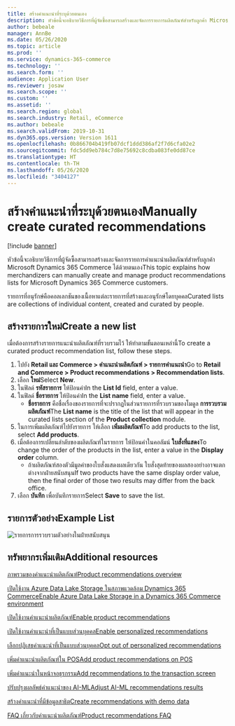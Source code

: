 ```yaml
---
title: สร้างคำแนะนำที่ระบุด้วยตนเอง
description: หัวข้อนี้จะอธิบายวิธีการที่ผู้จัดซื้อสามารถสร้างและจัดการรายการผลิตภัณฑ์สำหรับลูกค้า Microsoft Dynamics 365 Commerce ได้ด้วยตนเอง
author: bebeale
manager: AnnBe
ms.date: 05/26/2020
ms.topic: article
ms.prod: ''
ms.service: dynamics-365-commerce
ms.technology: ''
ms.search.form: ''
audience: Application User
ms.reviewer: josaw
ms.search.scope: ''
ms.custom: ''
ms.assetid: ''
ms.search.region: global
ms.search.industry: Retail, eCommerce
ms.author: bebeale
ms.search.validFrom: 2019-10-31
ms.dyn365.ops.version: Version 1611
ms.openlocfilehash: 0b866704b419fb07dcf1ddd386af2f7d6cfa02e2
ms.sourcegitcommit: fdc5dd9eb784c7d8e75692c8cdba083fe0dd87ce
ms.translationtype: HT
ms.contentlocale: th-TH
ms.lasthandoff: 05/26/2020
ms.locfileid: "3404127"
---
```

# <a name="manually-create-curated-recommendations"></a><span data-ttu-id="eacab-103">สร้างคำแนะนำที่ระบุด้วยตนเอง</span><span class="sxs-lookup"><span data-stu-id="eacab-103">Manually create curated recommendations</span></span>

[!include [banner](includes/banner.md)]

<span data-ttu-id="eacab-104">หัวข้อนี้จะอธิบายวิธีการที่ผู้จัดซื้อสามารถสร้างและจัดการรายการคำแนะนำผลิตภัณฑ์สำหรับลูกค้า Microsoft Dynamics 365 Commerce ได้ด้วยตนเอง</span><span class="sxs-lookup"><span data-stu-id="eacab-104">This topic explains how merchandizers can manually create and manage product recommendations lists for Microsoft Dynamics 365 Commerce customers.</span></span>

<span data-ttu-id="eacab-105">รายการที่อนุรักษ์คือคอลเลกชันของเนื้อหาแต่ละรายการที่สร้างและอนุรักษ์โดยบุคคล</span><span class="sxs-lookup"><span data-stu-id="eacab-105">Curated lists are collections of individual content, created and curated by people.</span></span>  

## <a name="create-a-new-list"></a><span data-ttu-id="eacab-106">สร้างรายการใหม่</span><span class="sxs-lookup"><span data-stu-id="eacab-106">Create a new list</span></span>

<span data-ttu-id="eacab-107">เมื่อต้องการสร้างรายการแนะนำผลิตภัณฑ์ที่รวบรวมไว้ ให้ทำตามขั้นตอนเหล่านี้</span><span class="sxs-lookup"><span data-stu-id="eacab-107">To create a curated product recommendation list, follow these steps.</span></span>

1. <span data-ttu-id="eacab-108">ไปยัง **Retail และ Commerce &gt; คำแนะนำผลิตภัณฑ์ &gt; รายการคำแนะนำ**</span><span class="sxs-lookup"><span data-stu-id="eacab-108">Go to **Retail and Commerce &gt; Product recommendations &gt; Recommendation lists**.</span></span>
1. <span data-ttu-id="eacab-109">เลือก **ใหม่**</span><span class="sxs-lookup"><span data-stu-id="eacab-109">Select **New**.</span></span>
1. <span data-ttu-id="eacab-110">ในฟิลด์ **รหัสรายการ** ให้ป้อนค่า</span><span class="sxs-lookup"><span data-stu-id="eacab-110">In the **List Id** field, enter a value.</span></span>
1. <span data-ttu-id="eacab-111">ในฟิลด์ **ชื่อรายการ** ให้ป้อนค่า</span><span class="sxs-lookup"><span data-stu-id="eacab-111">In the **List name** field, enter a value.</span></span>
    - <span data-ttu-id="eacab-112">**ชื่อรายการ** คือชื่อเรื่องของรายการที่จะปรากฏในส่วนรายการที่รวบรวมของโมดูล **การรวบรวมผลิตภัณฑ์**</span><span class="sxs-lookup"><span data-stu-id="eacab-112">The **List name** is the title of the list that will appear in the curated lists section of the **Product collection** module.</span></span>
1. <span data-ttu-id="eacab-113">ในการเพิ่มผลิตภัณฑ์ไปยังรายการ ให้เลือก **เพิ่มผลิตภัณฑ์**</span><span class="sxs-lookup"><span data-stu-id="eacab-113">To add products to the list, select **Add products**.</span></span>
1. <span data-ttu-id="eacab-114">เมื่อต้องการเปลี่ยนลำดับของผลิตภัณฑ์ในรายการ ให้ป้อนค่าในคอลัมน์ **ใบสั่งที่แสดง**</span><span class="sxs-lookup"><span data-stu-id="eacab-114">To change the order of the products in the list, enter a value in the **Display order** column.</span></span>
    - <span data-ttu-id="eacab-115">ถ้าผลิตภัณฑ์สองตัวมีมูลค่าของใบสั่งแสดงผลเดียวกัน ใบสั่งสุดท้ายของผลสองอย่างอาจแตกต่างจากฝ่ายสนับสนุน</span><span class="sxs-lookup"><span data-stu-id="eacab-115">If two products have the same display order value, then the final order of those two results may differ from the back office.</span></span>
1. <span data-ttu-id="eacab-116">เลือก **บันทึก** เพื่อบันทึกรายการ</span><span class="sxs-lookup"><span data-stu-id="eacab-116">Select **Save** to save the list.</span></span>

## <a name="example-list"></a><span data-ttu-id="eacab-117">รายการตัวอย่าง</span><span class="sxs-lookup"><span data-stu-id="eacab-117">Example List</span></span>

![รายการการรวบรวมตัวอย่างในฝ่ายสนับสนุน](./media/examplecuratedrecolist.png)

## <a name="additional-resources"></a><span data-ttu-id="eacab-119">ทรัพยากรเพิ่มเติม</span><span class="sxs-lookup"><span data-stu-id="eacab-119">Additional resources</span></span>

[<span data-ttu-id="eacab-120">ภาพรวมของคำแนะนำผลิตภัณฑ์</span><span class="sxs-lookup"><span data-stu-id="eacab-120">Product recommendations overview</span></span>](product-recommendations.md)

[<span data-ttu-id="eacab-121">เปิดใช้งาน Azure Data Lake Storage ในสภาพแวดล้อม Dynamics 365 Commerce</span><span class="sxs-lookup"><span data-stu-id="eacab-121">Enable Azure Data Lake Storage in a Dynamics 365 Commerce environment</span></span>](enable-adls-environment.md)

[<span data-ttu-id="eacab-122">เปิดใช้งานคำแนะนำผลิตภัณฑ์</span><span class="sxs-lookup"><span data-stu-id="eacab-122">Enable product recommendations</span></span>](enable-product-recommendations.md)

[<span data-ttu-id="eacab-123">เปิดใช้งานคำแนะนำที่เป็นแบบส่วนบุคคล</span><span class="sxs-lookup"><span data-stu-id="eacab-123">Enable personalized recommendations</span></span>](personalized-recommendations.md)

[<span data-ttu-id="eacab-124">เลือกปฏิเสธคำแนะนำที่เป็นแบบส่วนบุคคล</span><span class="sxs-lookup"><span data-stu-id="eacab-124">Opt out of personalized recommendations</span></span>](personalization-gdpr.md)

[<span data-ttu-id="eacab-125">เพิ่มคำแนะนำผลิตภัณฑ์ใน POS</span><span class="sxs-lookup"><span data-stu-id="eacab-125">Add product recommendations on POS</span></span>](product.md)

[<span data-ttu-id="eacab-126">เพิ่มคำแนะนำในหน้าจอธุรกรรม</span><span class="sxs-lookup"><span data-stu-id="eacab-126">Add recommendations to the transaction screen</span></span>](add-recommendations-control-pos-screen.md)

[<span data-ttu-id="eacab-127">ปรับปรุงผลลัพธ์คำแนะนำของ AI-ML</span><span class="sxs-lookup"><span data-stu-id="eacab-127">Adjust AI-ML recommendations results</span></span>](modify-product-recommendation-results.md)

[<span data-ttu-id="eacab-128">สร้างคำแนะนำที่มีข้อมูลสาธิต</span><span class="sxs-lookup"><span data-stu-id="eacab-128">Create recommendations with demo data</span></span>](product-recommendations-demo-data.md)

[<span data-ttu-id="eacab-129">FAQ เกี่ยวกับคำแนะนำผลิตภัณฑ์</span><span class="sxs-lookup"><span data-stu-id="eacab-129">Product recommendations FAQ</span></span>](faq-recommendations.md)
